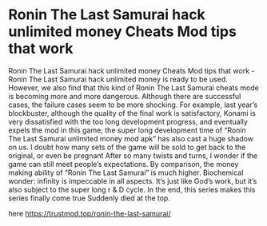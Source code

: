 # Ronin The Last Samurai hack unlimited money Cheats Mod tips that work

Ronin The Last Samurai hack unlimited money Cheats Mod tips that work - Ronin The Last Samurai hack unlimited money is ready to be used. However, we also find that this kind of Ronin The Last Samurai cheats mode is becoming more and more dangerous. Although there are successful cases, the failure cases seem to be more shocking. For example, last year’s blockbuster, although the quality of the final work is satisfactory, Konami is very dissatisfied with the too long development progress, and eventually expels the mod in this game; the super long development time of “Ronin The Last Samurai unlimited money mod apk” has also cast a huge shadow on us. I doubt how many sets of the game will be sold to get back to the original, or even be pregnant After so many twists and turns, I wonder if the game can still meet people’s expectations. By comparison, the money making ability of “Ronin The Last Samurai” is much higher. Biochemical wonder: infinity is impeccable in all aspects. It’s just like God’s work, but it’s also subject to the super long r & D cycle. In the end, this series makes this series finally come true Suddenly died at the top.

here https://trustmod.top/ronin-the-last-samurai/

